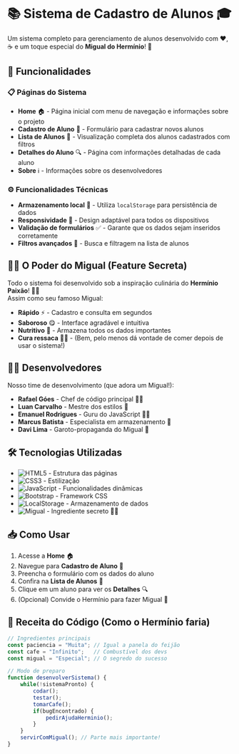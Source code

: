 # 📚 Sistema de Cadastro de Alunos 🎓

Um sistema completo para gerenciamento de alunos desenvolvido com ❤️, ☕ e um toque especial do **Migual do Hermínio**! 🍛

## 🚀 Funcionalidades

### 📋 Páginas do Sistema
- **Home** 🏠 - Página inicial com menu de navegação e informações sobre o projeto
- **Cadastro de Aluno** 📝 - Formulário para cadastrar novos alunos
- **Lista de Alunos** 📜 - Visualização completa dos alunos cadastrados com filtros
- **Detalhes do Aluno** 🔍 - Página com informações detalhadas de cada aluno
- **Sobre** ℹ️ - Informações sobre os desenvolvedores

### ⚙️ Funcionalidades Técnicas
- **Armazenamento local** 💾 - Utiliza `localStorage` para persistência de dados
- **Responsividade** 📱 - Design adaptável para todos os dispositivos
- **Validação de formulários** ✅ - Garante que os dados sejam inseridos corretamente
- **Filtros avançados** 🔎 - Busca e filtragem na lista de alunos

## 👨‍🍳 O Poder do Migual (Feature Secreta)
Todo o sistema foi desenvolvido sob a inspiração culinária do **Hermínio Paixão**! 🧑‍🍳  
Assim como seu famoso Migual:
- **Rápido** ⚡ - Cadastro e consulta em segundos
- **Saboroso** 😋 - Interface agradável e intuitiva
- **Nutritivo** 🌱 - Armazena todos os dados importantes
- **Cura ressaca** 🍺💊 - (Bem, pelo menos dá vontade de comer depois de usar o sistema!)

## 👨‍💻 Desenvolvedores
Nosso time de desenvolvimento (que adora um Migual!):
- **Rafael Góes** - Chef de código principal 👨‍💻
- **Luan Carvalho** - Mestre dos estilos 🎨
- **Emanuel Rodrigues** - Guru do JavaScript 🧙‍♂️
- **Marcus Batista** - Especialista em armazenamento 💾
- **Davi Lima** - Garoto-propaganda do Migual 🍛

## 🛠️ Tecnologias Utilizadas
- ![HTML5](https://img.shields.io/badge/-HTML5-E34F26?logo=html5&logoColor=white) - Estrutura das páginas
- ![CSS3](https://img.shields.io/badge/-CSS3-1572B6?logo=css3&logoColor=white) - Estilização
- ![JavaScript](https://img.shields.io/badge/-JavaScript-F7DF1E?logo=javascript&logoColor=black) - Funcionalidades dinâmicas
- ![Bootstrap](https://img.shields.io/badge/-Bootstrap-7952B3?logo=bootstrap&logoColor=white) - Framework CSS
- ![LocalStorage](https://img.shields.io/badge/-LocalStorage-FFD700) - Armazenamento de dados
- ![Migual](https://img.shields.io/badge/-Migual-8B4513) - Ingrediente secreto 🧑‍🍳

## 📥 Como Usar
1. Acesse a **Home** 🏠
2. Navegue para **Cadastro de Aluno** 📝
3. Preencha o formulário com os dados do aluno
4. Confira na **Lista de Alunos** 📜
5. Clique em um aluno para ver os **Detalhes** 🔍
6. (Opcional) Convide o Hermínio para fazer Migual 🍛

## 🍳 Receita do Código (Como o Hermínio faria)
```javascript
// Ingredientes principais
const paciencia = "Muita"; // Igual a panela do feijão
const cafe = "Infinito";   // Combustível dos devs
const migual = "Especial"; // O segredo do sucesso

// Modo de preparo
function desenvolverSistema() {
    while(!sistemaPronto) {
        codar();
        testar();
        tomarCafe();
        if(bugEncontrado) {
            pedirAjudaHerminio();
        }
    }
    servirComMigual(); // Parte mais importante!
}